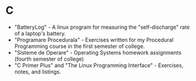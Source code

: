 # C
<ul>
  <li>"BatteryLog" - A linux program for measuring the "self-discharge" rate of a laptop's battery.</li>
  <li>"Programare Procedurala" - Exercises written for my Procedural Programming course in the first semester of college.</li>
  <li>"Sisteme de Operare" - Operating Systems homework assignments (fourth semester of college)</li>
  <li>"C Primer Plus" and "The Linux Programming Interface" - Exercises, notes, and listings.</li>
</ul>
